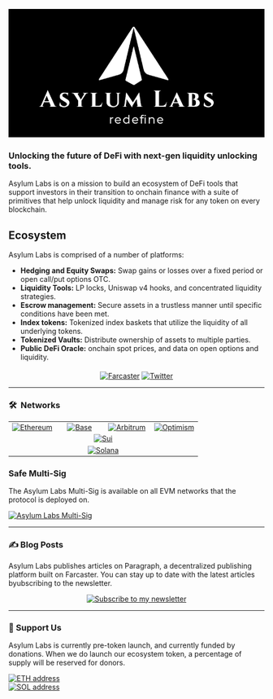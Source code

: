 <p align="center"><img src="../assets/logo-banner.png" width="600" alt="Asylum Labs"></p>

### Unlocking the future of DeFi with next-gen liquidity unlocking tools.

Asylum Labs is on a mission to build an ecosystem of DeFi tools that support investors in their transition to onchain finance with a suite of primitives that help unlock liquidity and manage risk for any token on every blockchain.

## Ecosystem

Asylum Labs is comprised of a number of platforms:

- **Hedging and Equity Swaps:** Swap gains or losses over a fixed period or open call/put options OTC.
- **Liquidity Tools:** LP locks, Uniswap v4 hooks, and concentrated liquidity strategies.
- **Escrow management:** Secure assets in a trustless manner until specific conditions have been met.
- **Index tokens:** Tokenized index baskets that utilize the liquidity of all underlying tokens.
- **Tokenized Vaults:** Distribute ownership of assets to multiple parties.
- **Public DeFi Oracle:** onchain spot prices, and data on open options and liquidity.

<p align="center" style="margin-top: 20px;">
<a href="https://warpcast.com/jonbray.eth"><img src="https://img.shields.io/badge/asylum_labs-FFFFFF.svg?logo=farcaster" alt="Farcaster"></a>
<a href="https://twitter.com/heyjonbray"><img src="https://img.shields.io/twitter/follow/asylum_defi" alt="Twitter"></a>
</p>

---

### 🛠 &nbsp;Networks

<p align="center">
<table style="border: none; margin: 0 auto;">
<tr>
<td width="25%" style="text-align: center;"><a href="https://ethereum.org/"><img src="https://img.shields.io/badge/-Ethereum-627EEA?logo=ethereum&logoColor=white" alt="Ethereum"></a></td>
<td width="25%" style="text-align: center;"><a href="https://base.org/"><img src="https://img.shields.io/badge/-Base-0052FF?logo=ethereum&logoColor=white" alt="Base"></a></td>
<td width="25%" style="text-align: center;"><a href="https://arbitrum.io/"><img src="https://img.shields.io/badge/-Arbitrum-2B323D?logo=ethereum&logoColor=white" alt="Arbitrum"></a></td>
<td width="25%" style="text-align: center;"><a href="https://www.optimism.io/"><img src="https://img.shields.io/badge/-Optimism-FF0420?logo=ethereum&logoColor=white" alt="Optimism"></a></td>
</tr>
<tr>
<td width="100%" style="text-align: center;" colspan="4"><a href="https://sui.io/"><img src="https://img.shields.io/badge/-Sui-6E7BF1?logo=sui&logoColor=white" alt="Sui"></a></td>
</tr>
<tr>
<td width="100%" style="text-align: center;" colspan="4"><a href="https://solana.com/"><img src="https://img.shields.io/badge/-Solana-9945FF?logo=solana&logoColor=white" alt="Solana"></a></td>
</tr>
</table>
</p>

### Safe Multi-Sig

The Asylum Labs Multi-Sig is available on all EVM networks that the protocol is deployed on.

<a href="https://rainbow.me/0xb706Dd084eAE9354Ce74b937E4e6788053fb4303"><img src="https://img.shields.io/badge/0xb706Dd084eAE9354Ce74b937E4e6788053fb4303-3C3C3D.svg?logo=ethereum" alt="Asylum Labs Multi-Sig"></a><br>

---

### ✍️ Blog Posts

Asylum Labs publishes articles on Paragraph, a decentralized publishing platform built on Farcaster. You can stay up to date with the latest articles byubscribing to the newsletter.

<p align="center">
<a href="https://paragraph.xyz/@jonbray/subscribe"><img src="https://img.shields.io/badge/SUBSCRIBE ON PARAGRAPH-855DCD?style=for-the-badge&logo=farcaster&logoColor=white" alt="Subscribe to my newsletter"></a>
</p>

---

### 🫙 Support Us

Asylum Labs is currently pre-token launch, and currently funded by donations. When we do launch our ecosystem token, a percentage of supply will be reserved for donors.

<p align="left">
<a href="assets/crypto/ethereum-address.svg"><img src="https://img.shields.io/badge/ETH-0x7e2F9dd040cF7B41a1AF9e4A24A0EDB04093dDa1-3C3C3D.svg?logo=ethereum" alt="ETH address"></a><br>
<a href="assets/crypto/solana-address.svg"><img src="https://img.shields.io/badge/SOL-CTxPz8M78gbcGTVW4toMACjahvoPYfnSGURhmfj1A1HR-9945FF.svg?logo=solana" alt="SOL address"></a>
</p>
